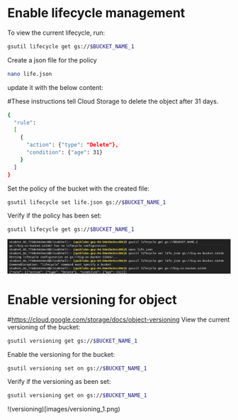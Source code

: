 #  Enable lifecycle management

To view the current lifecycle, run:

```sh
gsutil lifecycle get gs://$BUCKET_NAME_1
```
Create a json file for the policy 

```sh
nano life.json
```
update it with the below content:

#These instructions tell Cloud Storage to delete the object after 31 days.
```sh
{
  "rule":
  [
    {
      "action": {"type": "Delete"},
      "condition": {"age": 31}
    }
  ]
}

```

Set the policy of the bucket with the created file:

```sh
gsutil lifecycle set life.json gs://$BUCKET_NAME_1
```
Verify if the policy has been set:

```sh
gsutil lifecycle get gs://$BUCKET_NAME_1
```

![lifecycle](images/lifecycle-1.png)

# Enable versioning for object
#https://cloud.google.com/storage/docs/object-versioning
View the current versioning of the bucket:

```sh
gsutil versioning get gs://$BUCKET_NAME_1
```

Enable the versioning for the bucket:

```sh
gsutil versioning set on gs://$BUCKET_NAME_1
```

Verify if the versioning as been set:

```sh
gsutil versioning get on gs://$BUCKET_NAME_1
```

!(versioning)[images/versioning_1.png)





